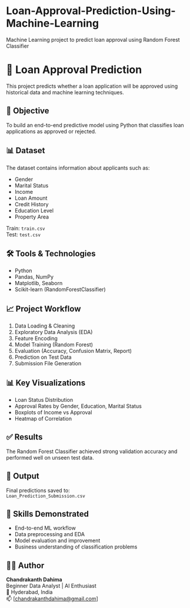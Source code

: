 # Loan-Approval-Prediction-Using-Machine-Learning
Machine Learning project to predict loan approval using Random Forest Classifier

# 🏦 Loan Approval Prediction

This project predicts whether a loan application will be approved using historical data and machine learning techniques.

## 📌 Objective

To build an end-to-end predictive model using Python that classifies loan applications as approved or rejected.

## 📊 Dataset

The dataset contains information about applicants such as:
- Gender
- Marital Status
- Income
- Loan Amount
- Credit History
- Education Level
- Property Area

Train: `train.csv`  
Test: `test.csv`

## 🛠️ Tools & Technologies

- Python
- Pandas, NumPy
- Matplotlib, Seaborn
- Scikit-learn (RandomForestClassifier)

## 📈 Project Workflow

1. Data Loading & Cleaning
2. Exploratory Data Analysis (EDA)
3. Feature Encoding
4. Model Training (Random Forest)
5. Evaluation (Accuracy, Confusion Matrix, Report)
6. Prediction on Test Data
7. Submission File Generation

## 📊 Key Visualizations

- Loan Status Distribution
- Approval Rates by Gender, Education, Marital Status
- Boxplots of Income vs Approval
- Heatmap of Correlation

## ✅ Results

The Random Forest Classifier achieved strong validation accuracy and performed well on unseen test data.

## 📁 Output

Final predictions saved to:  
`Loan_Prediction_Submission.csv`

## 🧠 Skills Demonstrated

- End-to-end ML workflow
- Data preprocessing and EDA
- Model evaluation and improvement
- Business understanding of classification problems

## 🧑‍💻 Author

**Chandrakanth Dahima**  
Beginner Data Analyst | AI Enthusiast  
📍 Hyderabad, India  
📫 [chandrakanthdahima@gmail.com]
